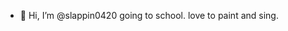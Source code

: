 - 👋 Hi, I’m @slappin0420
going to school. love to paint and sing. 

<!---
slappin0420/slappin0420 is a ✨ special ✨ repository because its `README.md` (this file) appears on your GitHub profile.
You can click the Preview link to take a look at your changes.
--->
